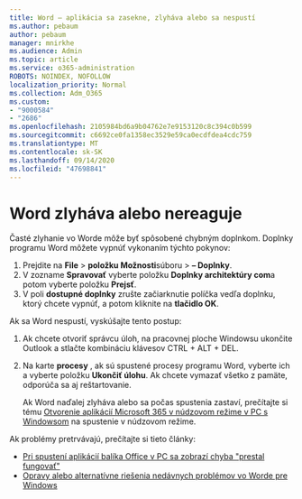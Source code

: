 ```yaml
---
title: Word – aplikácia sa zasekne, zlyháva alebo sa nespustí
ms.author: pebaum
author: pebaum
manager: mnirkhe
ms.audience: Admin
ms.topic: article
ms.service: o365-administration
ROBOTS: NOINDEX, NOFOLLOW
localization_priority: Normal
ms.collection: Adm_O365
ms.custom:
- "9000584"
- "2686"
ms.openlocfilehash: 2105984bd6a9b04762e7e9153120c8c394c0b599
ms.sourcegitcommit: c6692ce0fa1358ec3529e59ca0ecdfdea4cdc759
ms.translationtype: MT
ms.contentlocale: sk-SK
ms.lasthandoff: 09/14/2020
ms.locfileid: "47698841"
---
```

# <a name="word-crashes-or-doesnt-respond"></a>Word zlyháva alebo nereaguje

Časté zlyhanie vo Worde môže byť spôsobené chybným doplnkom. Doplnky programu Word môžete vypnúť vykonaním týchto pokynov:

1. Prejdite na **File**  >  **položku Možnosti**súboru  >  **– Doplnky**.
2. V zozname **Spravovať** vyberte položku **Doplnky architektúry com**a potom vyberte položku **Prejsť**.
3. V poli **dostupné doplnky** zrušte začiarknutie políčka vedľa doplnku, ktorý chcete vypnúť, a potom kliknite na **tlačidlo OK**.

Ak sa Word nespustí, vyskúšajte tento postup:

1.   Ak chcete otvoriť správcu úloh, na pracovnej ploche Windowsu ukončite Outlook a stlačte kombináciu klávesov CTRL + ALT + DEL. 
2. Na karte **procesy** , ak sú spustené procesy programu Word, vyberte ich a vyberte položku **Ukončiť úlohu**. Ak chcete vymazať všetko z pamäte, odporúča sa aj reštartovanie.

    Ak Word naďalej zlyháva alebo sa počas spustenia zastaví, prečítajte si tému [Otvorenie aplikácií Microsoft 365 v núdzovom režime v PC s Windowsom](https://support.office.com/article/Open-Office-apps-in-safe-mode-on-a-Windows-PC-dedf944a-5f4b-4afb-a453-528af4f7ac72) na spustenie v núdzovom režime.

Ak problémy pretrvávajú, prečítajte si tieto články: 
- [Pri spustení aplikácií balíka Office v PC sa zobrazí chyba "prestal fungovať"](https://support.office.com/article/52bd7985-4e99-4a35-84c8-2d9b8301a2fa)
- [Opravy alebo alternatívne riešenia nedávnych problémov vo Worde pre Windows](https://support.office.com/article/bf6bf17c-2807-4871-83ce-e337ae8f0b86)